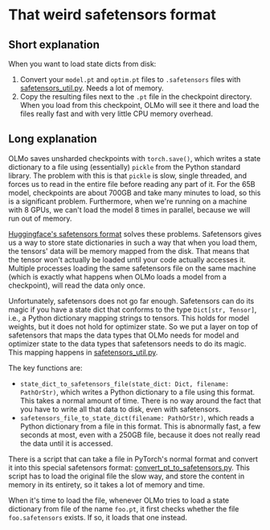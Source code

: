 That weird safetensors format
===

Short explanation
---

When you want to load state dicts from disk:

1. Convert your `model.pt` and `optim.pt` files to `.safetensors` files with [safetensors_util.py](../qxlab/safetensors_util.py).
   Needs a lot of memory.
2. Copy the resulting files next to the `.pt` file in the checkpoint directory. When you load from this checkpoint,
   OLMo will see it there and load the files really fast and with very little CPU memory overhead.


Long explanation
---

OLMo saves unsharded checkpoints with `torch.save()`, which writes a state dictionary to a file using (essentially)
`pickle` from the Python standard library. The problem with this is that `pickle` is slow, single threaded, and
forces us to read in the entire file before reading any part of it. For the 65B model, checkpoints are about 700GB
and take many minutes to load, so this is a significant problem. Furthermore, when we're running on a machine with
8 GPUs, we can't load the model 8 times in parallel, because we will run out of memory.

[Huggingface's safetensors format](https://github.com/huggingface/safetensors) solves these problems. Safetensors
gives us a way to store state dictionaries in such a way that when you load them, the tensors' data will be
memory mapped from the disk. That means that the tensor won't actually be loaded until your code actually accesses
it. Multiple processes loading the same safetensors file on the same machine (which is exactly what happens when OLMo loads
a model from a checkpoint), will read the data only once.

Unfortunately, safetensors does not go far enough. Safetensors can do its magic if you have a state dict that
conforms to the type `Dict[str, Tensor]`, i.e., a Python dictionary mapping strings to tensors. This holds for
model weights, but it does not hold for optimizer state. So we put a layer on top of safetensors that maps the
data types that OLMo needs for model and optimizer state to the data types that safetensors needs to do its magic.
This mapping happens in [safetensors_util.py](../qxlab/safetensors_util.py).

The key functions are:
 * `state_dict_to_safetensors_file(state_dict: Dict, filename: PathOrStr)`, which writes a Python
   dictionary to a file using this format. This takes a normal amount of time. There is no way around the fact
   that you have to write all that data to disk, even with safetensors.
 * `safetensors_file_to_state_dict(filename: PathOrStr)`, which reads a Python dictionary from a file in this
   format. This is abnormally fast, a few seconds at most, even with a 250GB file, because it does not really read
   the data until it is accessed.

There is a script that can take a file in PyTorch's normal format and convert it into this special safetensors
format: [convert_pt_to_safetensors.py](../scripts/convert_pt_to_safetensors.py). This script has to load the
original file the slow way, and store the content in memory in its entirety, so it takes a lot of memory and time.

When it's time to load the file, whenever OLMo tries to load a state dictionary from file of the name `foo.pt`, it
first checks whether the file `foo.safetensors` exists. If so, it loads that one instead.